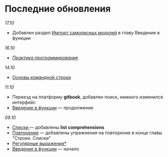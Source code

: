 # Последние обновления

_17.10_

* Добавлен раздел [Импорт самописных модулей](funkcii/vvedenie-v-funkcii.md#import-samopisnykh-modulei) в главу Введение в функции

_16.10_

* [_Практика программирования_](broken-reference)

_14.10_

* [Основы командной строки](vvedenie-v-python/osnovy-komandnoi-stroki.md)

_11.10_

* Переезд на платформу **gitbook**, добавлен поиск, немного изменился интерфейс
* [Введение в функции](funkcii/vvedenie-v-funkcii.md) — продолжение

_09.10_

* [Списки ](stroki.-spiski/spiski.md)— добавлены **list comprehensions**
* [Повторение](stroki.-spiski/povtorenie.md) — добавлены упражнения на повторение в конце главы "Строки. Списки"
* [Регулярные выражения\*](stroki.-spiski/regulyarnye-vyrazheniya-regex.md)
* [Введение в функции](funkcii/vvedenie-v-funkcii.md) — начало
